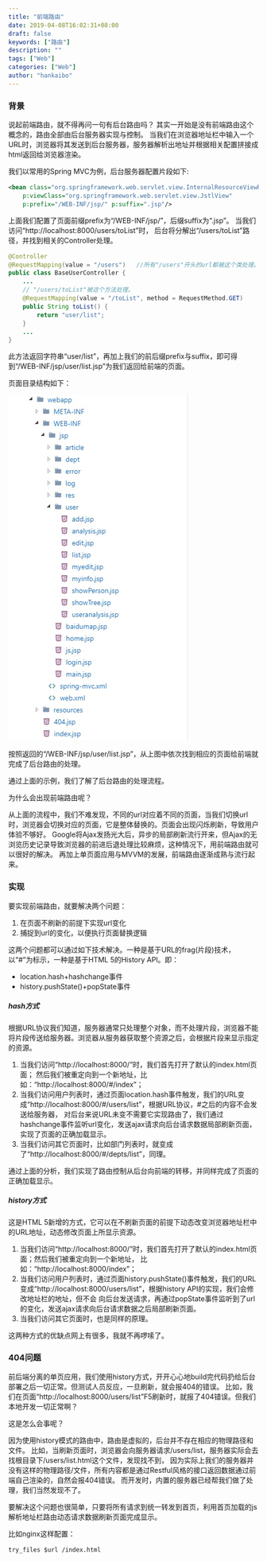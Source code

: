 ```yaml
---
title: "前端路由"
date: 2019-04-08T16:02:31+08:00
draft: false
keywords: ["路由"]
description: ""
tags: ["Web"]
categories: ["Web"]
author: "hankaibo"
---
```

### 背景
说起前端路由，就不得再问一句有后台路由吗？
其实一开始是没有前端路由这个概念的，路由全部由后台服务器实现与控制。
当我们在浏览器地址栏中输入一个URL时，浏览器将其发送到后台服务器，服务器解析出地址并根据相关配置拼接成html返回给浏览器渲染。

我们以常用的Spring MVC为例，后台服务器配置片段如下:

```xml
<bean class="org.springframework.web.servlet.view.InternalResourceViewResolver"
    p:viewClass="org.springframework.web.servlet.view.JstlView"
    p:prefix="/WEB-INF/jsp/" p:suffix=".jsp"/>
```

上面我们配置了页面前缀prefix为“/WEB-INF/jsp/”，后缀suffix为“.jsp”。
当我们访问“http://localhost:8000/users/toList”时，
后台将分解出“/users/toList”路径，并找到相关的Controller处理。

```java
@Controller
@RequestMapping(value = "/users")   //所有"/users"开头的url都被这个类处理。
public class BaseUserController {
    ...
    // "/users/toList"被这个方法处理。
    @RequestMapping(value = "/toList", method = RequestMethod.GET)  
    public String toList() {
        return "user/list";
    }
    ...
}
```
此方法返回字符串“user/list”，再加上我们的前后缀prefix与suffix，即可得到“/WEB-INF/jsp/user/list.jsp”为我们返回给前端的页面。

页面目录结构如下：

![用户列表](/img/user_list.jpg "用户列表")

按照返回的“/WEB-INF/jsp/user/list.jsp”，从上图中依次找到相应的页面给前端就完成了后台路由的处理。

通过上面的示例，我们了解了后台路由的处理流程。

为什么会出现前端路由呢？

从上面的流程中，我们不难发现，不同的url对应着不同的页面，当我们切换url时，浏览器会切换对应的页面，它是整体替换的。页面会出现闪烁刷新，导致用户体验不够好。
Google将Ajax发扬光大后，异步的局部刷新流行开来，但Ajax的无浏览历史记录导致浏览器的前进后退处理比较麻烦，这种情况下，用前端路由就可以很好的解决。
再加上单页面应用与MVVM的发展，前端路由逐渐成熟与流行起来。

### 实现
要实现前端路由，就要解决两个问题：

 1. 在页面不刷新的前提下实现url变化
 2. 捕捉到url的变化，以便执行页面替换逻辑

这两个问题都可以通过如下技术解决。一种是基于URL的frag(片段)技术，以“#”为标示，一种是基于HTML 5的History API。即：

* location.hash+hashchange事件
* history.pushState()+popState事件

##### hash方式
根据URL协议我们知道，服务器通常只处理整个对象，而不处理片段，浏览器不能将片段传送给服务器。浏览器从服务器获取整个资源之后，会根据片段来显示指定的资源。

1. 当我们访问“http://localhost:8000/”时，我们首先打开了默认的index.html页面；
然后我们被重定向到一个新地址，比如：“http://localhost:8000/#/index”；
2. 当我们访问用户列表时，通过页面location.hash事件触发，我们的URL变成“http://localhost:8000/#/users/list”，根据URL协议，#之后的内容不会发送给服务器，
对后台来说URL未变不需要它实现路由了，我们通过hashchange事件监听url变化，发送ajax请求向后台请求数据局部刷新页面，实现了页面的正确加载显示。
3. 当我们访问其它页面时，比如部门列表时，就变成了“http://localhost:8000/#/depts/list”，同理。

通过上面的分析，我们实现了路由控制从后台向前端的转移，并同样完成了页面的正确加载显示。

##### history方式
这是HTML 5新增的方式，它可以在不刷新页面的前提下动态改变浏览器地址栏中的URL地址，动态修改页面上所显示资源。

1. 当我们访问“http://localhost:8000/”时，我们首先打开了默认的index.html页面；然后我们被重定向到一个新地址，
比如：“http://localhost:8000/index”；
2. 当我们访问用户列表时，通过页面history.pushState()事件触发，我们的URL变成“http://localhost:8000/users/list”，根据history API的实现，我们会修改地址栏的地址，但不会
向后台发送请求，再通过popState事件监听到了url的变化，发送ajax请求向后台请求数据之后局部刷新页面。
3. 当我们访问其它页面时，也是同样的原理。

这两种方式的优缺点网上有很多，我就不再啰嗦了。

### 404问题
前后端分离的单页应用，我们使用history方式，开开心心地build完代码扔给后台部署之后一切正常。但测试人员反应，一旦刷新，就会报404的错误。
比如，我们在页面“http://localhost:8000/users/list”F5刷新时，就报了404错误。但我们本地开发一切正常啊？

这是怎么会事呢？

因为使用history模式的路由中，路由是虚拟的，后台并不存在相应的物理路径和文件。
比如，当刷新页面时，浏览器会向服务器请求/users/list，服务器实际会去找根目录下/users/list.html这个文件，发现找不到，
因为实际上我们的服务器并没有这样的物理路径/文件，所有内容都是通过Restful风格的接口返回数据通过前端自己渲染的，自然会报404错误。
而开发时，内置的服务器已经帮我们做了处理，我们当然发现不了。

要解决这个问题也很简单，只要将所有请求到统一转发到首页，利用首页加载的js解析地址栏路由动态请求数据刷新页面完成显示。

比如nginx这样配置：
```xml
try_files $url /index.html
```





